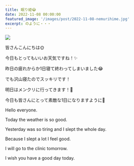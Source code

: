 ```yaml
---
title: 眠り姫😂
date: 2022-11-08 00:00:00
featured_image: '/images/post/2022-11-08-nemurihime.jpg'
excerpt: のように・・・
---
```


![](https://yutarochan.github.io/yurumina/images/post/2022-11-08-nemurihime.jpg)

皆さんこんにちは🌞

今日もとってもいいお天気ですね！✨

昨日の疲れからか1日寝て終わってしまいました😂

でも沢山寝たのでスッキリです！

明日はメンクリに行ってきます！🙌

今日も皆さんにとって素敵な1日になりますように🌙


Hello everyone.

Today the weather is so good.

Yesterday was so tiring and I slept the whole day.

Because I slept a lot I feel good.

I will go to the clinic tomorrow.

I wish you have a good day today.
